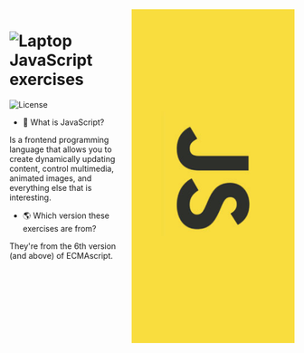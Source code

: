 <img align="right" height="590em" src="https://github.com/DaviBT/Javascript-exercises/blob/main/javascript-600x223.jpg" alt="JavaScript logotype"/>

<h1 align="left"><img src="https://raw.githubusercontent.com/Tarikul-Islam-Anik/Animated-Fluent-Emojis/master/Emojis/Objects/Laptop.png" alt="Laptop" width="30" height="25" /> JavaScript exercises</h1>

<img alt="License" src="https://img.shields.io/static/v1?label=license&message=MIT&color=49AA26&labelColor=000000">

- 📣 What is JavaScript?
<p>  Is a frontend programming language that allows you to create dynamically updating content, control multimedia, animated images, and everything else that is interesting.</p>

- 🌎 Which version these exercises are from?
<p>  They're from the 6th version (and above) of ECMAscript.</p>
